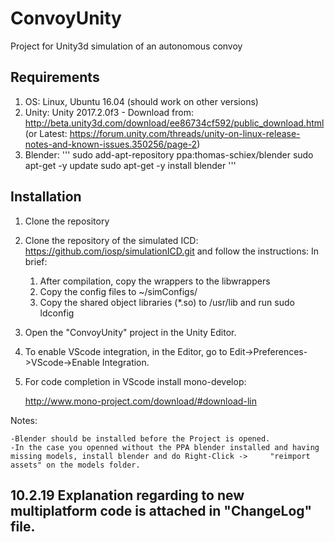 # ConvoyUnity
Project for Unity3d simulation of an autonomous convoy

## Requirements ##
1. OS: Linux, Ubuntu 16.04 (should work on other versions)
1. Unity: Unity 2017.2.0f3 - Download from: http://beta.unity3d.com/download/ee86734cf592/public_download.html
(or Latest: https://forum.unity.com/threads/unity-on-linux-release-notes-and-known-issues.350256/page-2)
1. Blender:
'''
sudo add-apt-repository ppa:thomas-schiex/blender
sudo apt-get -y  update
sudo apt-get -y  install blender
'''
    
## Installation ##
1. Clone the repository

1. Clone the repository of the simulated ICD: https://github.com/iosp/simulationICD.git and follow the instructions:
In brief:
    1. After compilation, copy the wrappers to the libwrappers
    1. Copy the config files to ~/simConfigs/
    1. Copy the shared object libraries (*.so) to /usr/lib and run sudo ldconfig
    
1. Open the "ConvoyUnity" project in the Unity Editor.

1. To enable VScode integration, in the Editor, go to Edit->Preferences->VScode->Enable Integration.

1. For code completion in VScode install mono-develop:
    
    http://www.mono-project.com/download/#download-lin
    
Notes:
    
    -Blender should be installed before the Project is opened.
    -In the case you openned without the PPA blender installed and having missing models, install blender and do Right-Click ->     "reimport assets" on the models folder.

## 10.2.19 Explanation regarding to new multiplatform code is attached in "ChangeLog" file.

